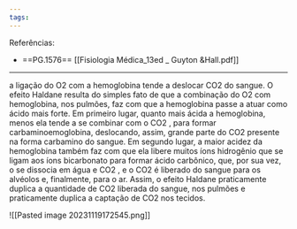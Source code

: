 ```yaml
---
tags:
---
```

Referências: 
* ==PG.1576== [[Fisiologia Médica_13ed _ Guyton &Hall.pdf]]

---
a ligação do O2 com a hemoglobina tende a deslocar CO2 do sangue.
O efeito Haldane resulta do simples fato de que a combinação do O2 com hemoglobina, nos pulmões, faz com que a hemoglobina passe a atuar como ácido mais forte.
Em primeiro lugar, quanto mais ácida a hemoglobina, menos ela tende a se combinar com o CO2 , para formar carbaminoemoglobina, deslocando, assim, grande parte do CO2 presente na forma carbamino do sangue. Em segundo lugar, a maior acidez da hemoglobina também faz com que ela libere muitos íons hidrogênio que se ligam aos íons bicarbonato para formar ácido carbônico, que, por sua vez, o se dissocia em água e CO2 , e o CO2 é liberado do sangue para os alvéolos e, finalmente, para o ar.
Assim, o efeito Haldane praticamente duplica a quantidade de CO2 liberada do sangue, nos pulmões e praticamente duplica a captação de CO2 nos tecidos.

![[Pasted image 20231119172545.png]]


[^1]: 
[^2]: 